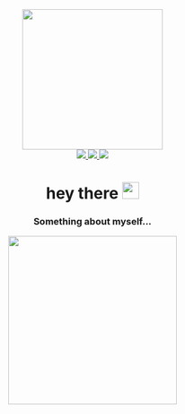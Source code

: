 <div id="header" align="center">
  <img src="https://media.giphy.com/media/JIX9t2j0ZTN9S/giphy.gif" width="250"/>
</div>
<div id="bages" align="center">
  <a href='https://vk.com/maks.ops96'>
    <img src="https://img.shields.io/badge/Vkontakte-blue?style=for-the-badge&logo=Vk&logoColor=white" />
  </a>
  <a href='https://www.instagram.com/maxiim.it?igsh=MXZzeXh2Y2t5bm1zOQ=='>
    <img src="https://img.shields.io/badge/instagram-red?style=for-the-badge&logo=Instagram&logoColor=white" />
  </a>
  <a href='https://t.me/maxiimit'>
    <img src="https://img.shields.io/badge/Telegram-blue?style=for-the-badge&logo=Telegram&logoColor=white" />
  </a>
</div>
<div align="center">
  <img src="https://komarev.com/ghpvc/?username=MaxTyson27e&style=flat-square&color=blue" alt=""/>
</div>
<h1 align="center">
  hey there
  <img src="https://media.giphy.com/media/hvRJCLFzcasrR4ia7z/giphy.gif" width="30px"/>
</h1>
<h3 align="center">
  Something about myself...
</h3>
<div align="center">
  <img src="https://media.giphy.com/media/nZUcWtrNqs9Nu/giphy.gif" width="300px" />
</div>


